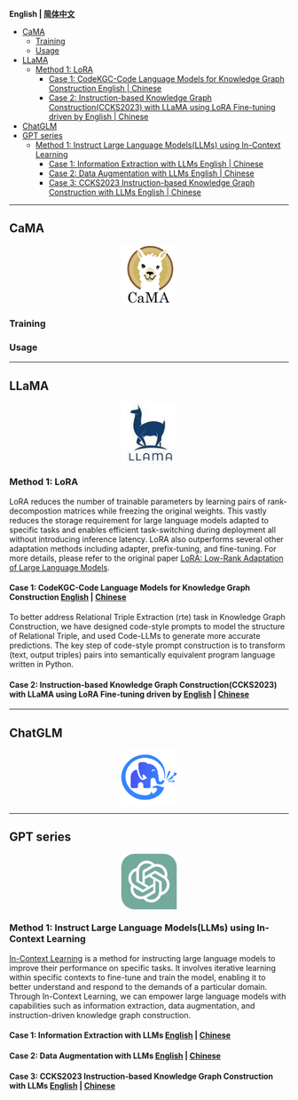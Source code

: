 <p align="left">
    <b> English | <a href="https://github.com/zjunlp/DeepKE/blob/llm/example/llm/README_CN.md">简体中文</a> </b>
</p>

- [CaMA](#cama)
  - [Training](#training)
  - [Usage](#usage)
- [LLaMA](#llama)
  - [Method 1: LoRA](#method-1-lora)
    - [Case 1: CodeKGC-Code Language Models for Knowledge Graph Construction English | Chinese](#case-1-codekgc-code-language-models-for-knowledge-graph-construction-english--chinese)
    - [Case 2: Instruction-based Knowledge Graph Construction(CCKS2023) with LLaMA using LoRA Fine-tuning driven by English | Chinese](#case-2-instruction-based-knowledge-graph-constructionccks2023-with-llama-using-lora-fine-tuning-driven-by-english--chinese)
- [ChatGLM](#chatglm)
- [GPT series](#gpt-series)
  - [Method 1: Instruct Large Language Models(LLMs) using In-Context Learning](#method-1-instruct-large-language-modelsllms-using-in-context-learning)
    - [Case 1: Information Extraction with LLMs English | Chinese](#case-1-information-extraction-with-llms-english--chinese)
    - [Case 2: Data Augmentation with LLMs English | Chinese](#case-2-data-augmentation-with-llms-english--chinese)
    - [Case 3: CCKS2023 Instruction-based Knowledge Graph Construction with LLMs English | Chinese](#case-3-ccks2023-instruction-based-knowledge-graph-construction-with-llms-english--chinese)

---

## CaMA

<p align="center" width="100%">
<a href="" target="_blank"><img src="assets/cama_logo.jpeg" alt="ZJU-CaMA" style="width: 20%; min-width: 20px; display: block; margin: auto;"></a>
</p>

### Training

### Usage
 
---

## LLaMA

<p align="center" width="100%">
<a href="" target="_blank"><img src="assets/llama_logo.jpeg" alt="LLaMA" style="width: 20%; min-width: 20px; display: block; margin: auto;"></a>
</p>

### Method 1: LoRA

LoRA reduces the number of trainable parameters by learning pairs of rank-decompostion matrices while freezing the original weights. This vastly reduces the storage requirement for large language models adapted to specific tasks and enables efficient task-switching during deployment all without introducing inference latency. LoRA also outperforms several other adaptation methods including adapter, prefix-tuning, and fine-tuning. For more details, please refer to the original paper [LoRA: Low-Rank Adaptation of Large Language Models](https://arxiv.org/abs/2106.09685).

#### Case 1: CodeKGC-Code Language Models for Knowledge Graph Construction [English](./CodeKGC/README.md) | [Chinese](./CodeKGC/README_CN.md)

To better address Relational Triple Extraction (rte) task in Knowledge Graph Construction, we have designed code-style prompts to model the structure of  Relational Triple, and used Code-LLMs to generate more accurate predictions. The key step of code-style prompt construction is to transform (text, output triples) pairs into semantically equivalent program language written in Python.


#### Case 2: Instruction-based Knowledge Graph Construction(CCKS2023) with LLaMA using LoRA Fine-tuning driven by [English](./InstructKGC/README.md) | [Chinese](./InstructKGC/README_CN.md)

--- 

## ChatGLM
<p align="center" width="100%">
<a href="" target="_blank"><img src="assets/chatglm_logo.png" alt="ChatGLM" style="width: 20%; min-width: 20px; display: block; margin: auto;"></a>
</p>

---

## GPT series

<p align="center" width="100%">
<a href="" target="_blank"><img src="assets/chatgpt_logo.png" alt="GPT" style="width: 20%; min-width: 20px; display: block; margin: auto;"></a>
</p>

### Method 1: Instruct Large Language Models(LLMs) using In-Context Learning

[In-Context Learning](http://arxiv.org/abs/2301.00234) is a method for instructing large language models to improve their performance on specific tasks. It involves iterative learning within specific contexts to fine-tune and train the model, enabling it to better understand and respond to the demands of a particular domain. Through In-Context Learning, we can empower large language models with capabilities such as information extraction, data augmentation, and instruction-driven knowledge graph construction.


#### Case 1: Information Extraction with LLMs [English](./LLMICL/README.md/#ie-with-large-language-models) | [Chinese](./LLMICL/README_CN.md/#使用大语言模型进行信息抽取)


#### Case 2: Data Augmentation with LLMs [English](./LLMICL/README.md/#data-augmentation-with-large-language-models) | [Chinese](./LLMICL/README_CN.md/#使用大语言模型进行数据增强)



#### Case 3: CCKS2023 Instruction-based Knowledge Graph Construction with LLMs [English](./LLMICL/README.md/#ccks2023-instruction-based-knowledge-graph-construction-with-large-language-models) | [Chinese](./LLMICL/README_CN.md/#使用大语言模型完成ccks2023指令驱动的知识图谱构建)



